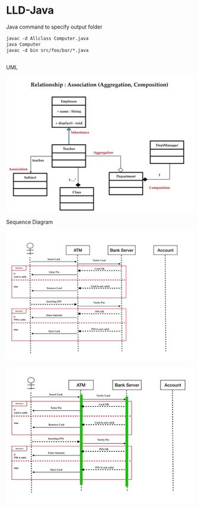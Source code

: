 # LLD-Java

Java command to specify output folder

```
javac -d Allclass Computer.java
java Computer
javac -d bin src/foo/bar/*.java


```

UML

![1703509042244](image/README/1703509042244.png)

Sequence Diagram

![1703509471082](image/README/1703509471082.png)

![1703509622224](image/README/1703509622224.png)
